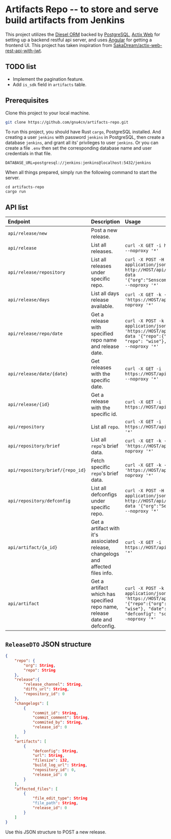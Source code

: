 # Artifacts Repo -- to store and serve build artifacts from Jenkins

This project utilizes the [Diesel ORM](https://diesel.rs) backed by [PostgreSQL](https://www.postgresql.org/), [Actix Web](https://actix.rs) for setting up a backend restful api server, and uses [Angular](https://angular.io) for getting a frontend UI. This project has taken inspiration from [SakaDream/actix-web-rest-api-with-jwt](https://github.com/SakaDream/actix-web-rest-api-with-jwt).


## TODO list

- Implement the pagination feature.
- Add `is_sdk` field in `artifacts` table.

## Prerequisites

Clone this project to your local machine.

```bash
git clone https://github.com/gnu4cn/artifacts-repo.git
```

To run this project, you should have Rust `cargo`, PostgreSQL installed. And creating a user `jenkins` with password `jenkins` in PostgreSQL, then create a database `jenkins`, and grant all its' privileges to user `jenkins`. Or you can create a file `.env` then set the corresponding database name and user credentials in that file.

```env
DATABASE_URL=postgresql://jenkins:jenkins@localhost:5432/jenkins
```

When all things prepared, simply run the following command to start the server.

```console
cd artifacts-repo
cargo run
```

## API list

| Endpoint | Description | Usage |
| :-- | :-- | :-- |
| `api/release/new` | Post a new release. | |
| `api/release` | List all releases. | `curl -X GET -i https://HOST/api/release --noproxy '*'`|
| `api/release/repository` | List all releases under specific repo. | `curl -X POST -H 'Content-Type: application/json' -i http://HOST/api/release/repository --data '{"org":"Senscomm","repo":"taihu_wise"}' --noproxy '*'` |
| `api/release/days` | List all days release available. | `curl -X GET -k -i 'https://HOST/api/release/days' --noproxy '*'` |
| `api/release/repo/date` | Get a release with specified repo name and release date. | `curl -X POST -k -H 'Content-Type: application/json' -i 'https://HOST/api/release/repo/date' --data '{"repo":{"org": "Senscomm", "repo": "wise"}, "date": "2023-08-29"}' --noproxy '*'` |
| `api/release/date/{date}` | Get releases with the specific date. | `curl -X GET -i https://HOST/api/release/date/2023-08-23 --noproxy '*'` |
| `api/release/{id}` | Get a release with the specific id. | `curl -X GET -i https://HOST/api/release/1 --noproxy '*'` |
| `api/repository` | List all `repo`. | `curl -X GET -i https://HOST/api/repository --noproxy '*'` |
| `api/repository/brief` | List all `repo`'s brief data. | `curl -X GET -k -i 'https://HOST/api/repository/brief' --noproxy '*'` |
| `api/repository/brief/{repo_id}` | Fetch specific `repo`'s brief data. | `curl -X GET -k -i 'https://HOST/api/repository/brief/1' --noproxy '*'` |
| `api/repository/defconfig` | List all defconfigs under specific repo. | `curl -X POST -H 'Content-Type: application/json' -i http://HOST/api/repository/defconfig --data '{"org":"Senscomm","repo":"wise"}' --noproxy '*'` |
| `api/artifact/{a_id}` | Get a artifact with it's assiociated release, changelogs and affected files info. | `curl -X GET -i https://HOST/api/artifact/2 --noproxy '*'` |
| `api/artifact` | Get a artifact which has specified repo name, release date and defconfig. | `curl -X POST -k -H 'Content-Type: application/json' -i 'https://HOST/api/artifact' --data '{"repo":{"org": "Senscomm", "repo": "wise"}, "date": "2023-08-29", "defconfig": "scm1612_ate_defconfig"}' --noproxy '*'` |


## `ReleaseDTO` JSON structure

```json
{
    "repo": {
        "org": String,
        "repo": String
    },
    "release":{
        "release_channel": String,
        "diffs_url": String,
        "repository_id": 0
    },
    "changelogs": [
        {
            "commit_id": String,
            "commit_comment": String,
            "commited_by": String,
            "release_id": 0
        }
    ],
    "artifacts": [
        {
            "defconfig": String,
            "url": String,
            "filesize": i32,
            "build_log_url": String,
            "repository_id": 0,
            "release_id": 0
        }
    ],
    "affected_files": [
        {
            "file_edit_type": String
            "file_path": String,
            "release_id": 0
        }
    ]
}
```

Use this JSON structure to POST a new release.
